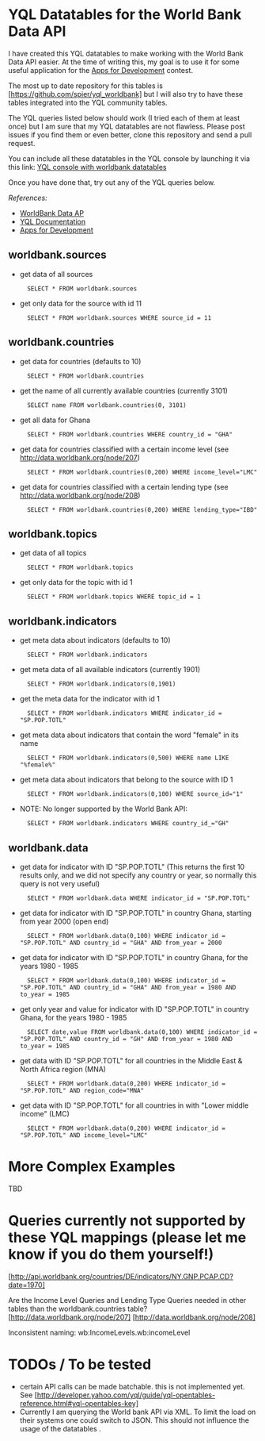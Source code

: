 # YQL Datatables for the World Bank Data API

I have created this YQL datatables to make working with the World Bank Data API easier. At the time of writing this, my goal is to use it for some useful application for the [Apps for Development](http://appsfordevelopment.challengepost.com) contest.

The most up to date repository for this tables is [https://github.com/spier/yql_worldbank] but I will also try to have these tables integrated into the YQL community tables.

The YQL queries listed below should work (I tried each of them at least once) but I am sure that my YQL datatables are not flawless. Please post issues if you find them or even better, clone this repository and send a pull request.

You can include all these datatables in the YQL console by launching it via this link:
[YQL console with worldbank datatables](http://developer.yahoo.com/yql/console/?env=https://github.com/spier/yql-tables/raw/worldbank/worldbank/worldbank.env)
                                                                                   
Once you have done that, try out any of the YQL queries below.

*References:*

* [WorldBank Data AP](http://data.worldbank.org/developers/api-overview)
* [YQL Documentation](https://developer.yahoo.com/yql/guide/)
* [Apps for Development](http://appsfordevelopment.challengepost.com/)


## worldbank.sources
* get data of all sources

		SELECT * FROM worldbank.sources
		
* get only data for the source with id 11

		SELECT * FROM worldbank.sources WHERE source_id = 11

## worldbank.countries 
* get data for countries (defaults to 10)

		SELECT * FROM worldbank.countries
		
* get the name of all currently available countries (currently 3101)

		SELECT name FROM worldbank.countries(0, 3101)
		
* get all data for Ghana

		SELECT * FROM worldbank.countries WHERE country_id = "GHA"
		
* get data for countries classified with a certain income level (see http://data.worldbank.org/node/207)

		SELECT * FROM worldbank.countries(0,200) WHERE income_level="LMC"
		
* get data for countries classified with a certain lending type (see http://data.worldbank.org/node/208)

		SELECT * FROM worldbank.countries(0,200) WHERE lending_type="IBD" 

## worldbank.topics

* get data of all topics

		SELECT * FROM worldbank.topics
		
* get only data for the topic with id 1

		SELECT * FROM worldbank.topics WHERE topic_id = 1

## worldbank.indicators

* get meta data about indicators (defaults to 10)

		SELECT * FROM worldbank.indicators
		
* get meta data of all available indicators (currently 1901)		

		SELECT * FROM worldbank.indicators(0,1901)
		
* get the meta data for the indicator with id 1

		SELECT * FROM worldbank.indicators WHERE indicator_id = "SP.POP.TOTL"

* get meta data about indicators that contain the word "female" in its name

		SELECT * FROM worldbank.indicators(0,500) WHERE name LIKE "%female%" 

* get meta data about indicators that belong to the source with ID 1

		SELECT * FROM worldbank.indicators(0,100) WHERE source_id="1"

* NOTE: No longer supported by the World Bank API:

		SELECT * FROM worldbank.indicators WHERE country_id_="GH"

## worldbank.data

* get data for indicator with ID "SP.POP.TOTL" (This returns the first 10 results only, and we did not specify any country or year, so normally this query is not very useful)

		SELECT * FROM worldbank.data WHERE indicator_id = "SP.POP.TOTL"

* get data for indicator with ID "SP.POP.TOTL" in country Ghana, starting from year 2000 (open end)
 
		SELECT * FROM worldbank.data(0,100) WHERE indicator_id = "SP.POP.TOTL" AND country_id = "GHA" AND from_year = 2000

* get data for indicator with ID "SP.POP.TOTL" in country Ghana, for the years 1980 - 1985

		SELECT * FROM worldbank.data(0,100) WHERE indicator_id = "SP.POP.TOTL" AND country_id = "GHA" AND from_year = 1980 AND to_year = 1985

* get only year and value for indicator with ID "SP.POP.TOTL" in country Ghana, for the years 1980 - 1985

		SELECT date,value FROM worldbank.data(0,100) WHERE indicator_id = "SP.POP.TOTL" AND country_id = "GH" AND from_year = 1980 AND to_year = 1985
		
* get data with ID "SP.POP.TOTL" for all countries in the Middle East & North Africa region (MNA)

		SELECT * FROM worldbank.data(0,200) WHERE indicator_id = "SP.POP.TOTL" AND region_code="MNA"
		
* get data with ID "SP.POP.TOTL" for all countries in with "Lower middle income" (LMC)		

		SELECT * FROM worldbank.data(0,200) WHERE indicator_id = "SP.POP.TOTL" AND income_level="LMC"

				

# More Complex Examples

TBD

# Queries currently not supported by these YQL mappings (please let me know if you do them yourself!)
[http://api.worldbank.org/countries/DE/indicators/NY.GNP.PCAP.CD?date=1970]

Are the Income Level Queries and Lending Type Queries needed in other tables than the worldbank.countries table? 
[http://data.worldbank.org/node/207]
[http://data.worldbank.org/node/208]

Inconsistent naming:
wb:IncomeLevels.wb:incomeLevel

# TODOs / To be tested

* certain API calls can be made batchable. this is not implemented yet. See [http://developer.yahoo.com/yql/guide/yql-opentables-reference.html#yql-opentables-key]
* Currently I am querying the World bank API via XML. To limit the load on their systems one could switch to JSON. This should not influence the usage of the datatables .


